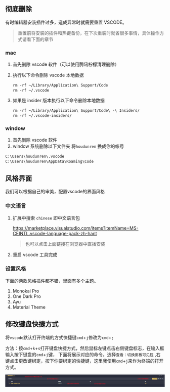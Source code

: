 ## 彻底删除

有时编辑器安装插件过多，造成异常时就需要重置 VSCODE。

> 重置前将安装的插件和热键备份，在下次重装时就省很多事情，具体操作方式请看下面的章节

### mac

1. 首先删除 vscode 软件（可以使用腾讯柠檬清理删除）

2. 执行以下命令删除 vscode 本地数据

    

    ```shell
    rm -rf ~/Library/Application\ Support/Code
    rm -rf ~/.vscode
    ```

3. 如果是 insider 版本执行以下命令删除本地数据

    

    ```shell
    rm -rf ~/Library/Application\ Support/Code\ -\ Insiders/
    rm -rf ~/.vscode-insiders/
    ```

### window

1. 首先删除 vscode 软件
2. window 系统删除以下文件夹 将`houdunren` 换成你的帐号

```shell
C:\Users\houdunren\.vscode
C:\Users\houdunren\AppData\Roaming\Code
```

## 风格界面

我们可以根据自己的审美，配置vscode的界面风格

### 中文语言

1. 扩展中搜索 `chinese` 即中文语言包

    

    https://marketplace.visualstudio.com/items?itemName=MS-CEINTL.vscode-language-pack-zh-hant

    > 也可以点击上面链接在浏览器中直播安装

2. 重启 vscode 工具完成

### 设置风格

下面的两款风格插件都不错，里面有多个主题。

1. Monokai Pro 
2. One Dark Pro
3. Ayu
4. Material Theme

## 修改键盘快捷方式

将`vscode`默认打开终端的方式快捷键`cmd`+`j`修改为`cmd`+`;`

方法：按`cmd`+`k`+`s`打开键盘快捷方式，然后鼠标左键点击右侧键盘标志，在输入框输入按下键盘的`cmd`+`j`键， 下面将展示对应的命令。选择`查看：切换面板可见性` ,右键点击更改键绑定，按下你要绑定的快捷键，这里我使用`cmd`+`j`来作为终端的打开方式。

![image-20240629152930052](./assets/image-20240629152930052.png)